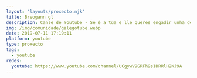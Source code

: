 ```yaml
---
layout: 'layouts/proxecto.njk'
title: Breogann gl
description: Canle de Youtube - Se é a túa e lle queres engadir unha descripción e etiquetas, ponte en contacto con nós.
img: /img/comunidade/galegotube.webp
date: 2019-07-11 17:19:11
platform: youtube
type: proxecto
tags:
  - youtube
redes:
  youtube: https://www.youtube.com/channel/UCgywV9GRFh9sIDRRlH2KJ9A
---
```


